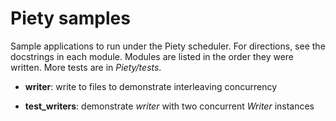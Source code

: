 Piety samples
=============

Sample applications to run under the Piety scheduler.  For directions,
see the docstrings in each module.  Modules are listed in the order
they were written.  More tests are in *Piety/tests*.

- **writer**: write to files to demonstrate interleaving concurrency

- **test_writers**: demonstrate *writer* with two concurrent *Writer*
    instances
